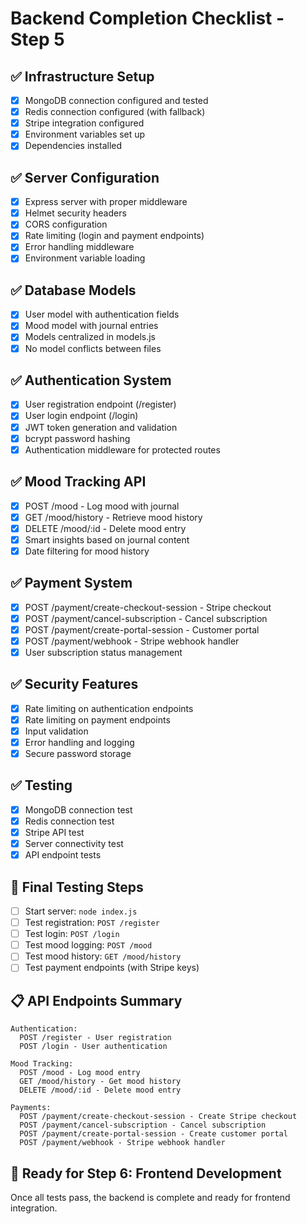 # Backend Completion Checklist - Step 5

## ✅ Infrastructure Setup

- [x] MongoDB connection configured and tested
- [x] Redis connection configured (with fallback)
- [x] Stripe integration configured
- [x] Environment variables set up
- [x] Dependencies installed

## ✅ Server Configuration

- [x] Express server with proper middleware
- [x] Helmet security headers
- [x] CORS configuration
- [x] Rate limiting (login and payment endpoints)
- [x] Error handling middleware
- [x] Environment variable loading

## ✅ Database Models

- [x] User model with authentication fields
- [x] Mood model with journal entries
- [x] Models centralized in models.js
- [x] No model conflicts between files

## ✅ Authentication System

- [x] User registration endpoint (/register)
- [x] User login endpoint (/login)
- [x] JWT token generation and validation
- [x] bcrypt password hashing
- [x] Authentication middleware for protected routes

## ✅ Mood Tracking API

- [x] POST /mood - Log mood with journal
- [x] GET /mood/history - Retrieve mood history
- [x] DELETE /mood/:id - Delete mood entry
- [x] Smart insights based on journal content
- [x] Date filtering for mood history

## ✅ Payment System

- [x] POST /payment/create-checkout-session - Stripe checkout
- [x] POST /payment/cancel-subscription - Cancel subscription
- [x] POST /payment/create-portal-session - Customer portal
- [x] POST /payment/webhook - Stripe webhook handler
- [x] User subscription status management

## ✅ Security Features

- [x] Rate limiting on authentication endpoints
- [x] Rate limiting on payment endpoints
- [x] Input validation
- [x] Error handling and logging
- [x] Secure password storage

## ✅ Testing

- [x] MongoDB connection test
- [x] Redis connection test
- [x] Stripe API test
- [x] Server connectivity test
- [x] API endpoint tests

## 🔄 Final Testing Steps

- [ ] Start server: `node index.js`
- [ ] Test registration: `POST /register`
- [ ] Test login: `POST /login`
- [ ] Test mood logging: `POST /mood`
- [ ] Test mood history: `GET /mood/history`
- [ ] Test payment endpoints (with Stripe keys)

## 📋 API Endpoints Summary

```
Authentication:
  POST /register - User registration
  POST /login - User authentication

Mood Tracking:
  POST /mood - Log mood entry
  GET /mood/history - Get mood history
  DELETE /mood/:id - Delete mood entry

Payments:
  POST /payment/create-checkout-session - Create Stripe checkout
  POST /payment/cancel-subscription - Cancel subscription
  POST /payment/create-portal-session - Create customer portal
  POST /payment/webhook - Stripe webhook handler
```

## 🚀 Ready for Step 6: Frontend Development

Once all tests pass, the backend is complete and ready for frontend integration.

